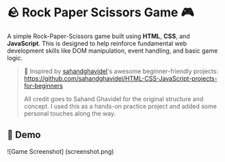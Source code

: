 # 🪨 Rock Paper Scissors Game 🎮

A simple Rock-Paper-Scissors game built using **HTML**, **CSS**, and **JavaScript**. This is designed to help reinforce fundamental web development skills like DOM manipulation, event handling, and basic game logic.

> 🎯 Inspired by [sahandghavidel](https://github.com/sahandghavidel)'s awesome beginner-friendly projects:  
> https://github.com/sahandghavidel/HTML-CSS-JavaScript-projects-for-beginners  
>  
> All credit goes to Sahand Ghavidel for the original structure and concept. I used this as a hands-on practice project and added some personal touches along the way.

## 📸 Demo
![Game Screenshot] (screenshot.png)
